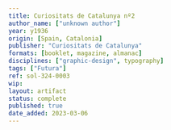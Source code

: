 ```yaml
---
title: Curiositats de Catalunya nº2
author_name: ["unknown author"]
year: y1936
origin: [Spain, Catalonia]
publisher: "Curiositats de Catalunya"
formats: [booklet, magazine, almanac]
disciplines: ["graphic-design", typography]
tags: ["Futura"]
ref: sol-324-0003
wip:
layout: artifact
status: complete
published: true
date_added: 2023-03-06
---
```

